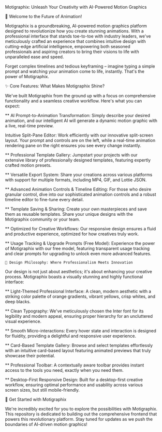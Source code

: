 Motigraphix: Unleash Your Creativity with AI-Powered Motion Graphics

  🚀 Welcome to the Future of Animation!

  Motigraphix is a groundbreaking, AI-powered motion graphics platform designed to revolutionize how you create stunning animations. With a professional interface that stands toe-to-toe with industry leaders, we've meticulously crafted an experience that combines intuitive design with cutting-edge artificial intelligence, empowering both seasoned professionals and aspiring creators to bring their visions to life with unparalleled ease and speed.

Forget complex timelines and tedious keyframing – imagine typing a simple prompt and watching your animation come to life, instantly. That's the power of Motigraphix.

✨ Core Features: What Makes Motigraphix Shine?

We've built Motigraphix from the ground up with a focus on comprehensive functionality and a seamless creative workflow. Here's what you can expect:

** AI Prompt-to-Animation Transformation: Simply describe your desired animation, and our intelligent AI will generate a dynamic motion graphic with a live, real-time preview.

Intuitive Split-Pane Editor: Work efficiently with our innovative split-screen layout. Your prompt and controls are on the left, while a real-time animation rendering pane on the right ensures you see every change instantly.

** Professional Template Gallery: Jumpstart your projects with our extensive library of professionally designed templates, featuring expertly crafted motion presets.

** Versatile Export System: Share your creations across various platforms with support for multiple formats, including MP4, GIF, and Lottie JSON.

** Advanced Animation Controls & Timeline Editing: For those who desire granular control, dive into our sophisticated animation controls and a robust timeline editor to fine-tune every detail.

** Template Saving & Sharing: Create your own masterpieces and save them as reusable templates. Share your unique designs with the Motigraphix community or your team.

** Optimized for Creative Workflows: Our responsive design ensures a fluid and productive experience, optimized for how creatives truly work.

** Usage Tracking & Upgrade Prompts (Free Model): Experience the power of Motigraphix with our free model, featuring transparent usage tracking and clear prompts for upgrading to unlock even more advanced features.

    🎨 Design Philosophy: Where Professionalism Meets Innovation

Our design is not just about aesthetics; it's about enhancing your creative process. Motigraphix boasts a visually stunning and highly functional interface:

** Light-Themed Professional Interface: A clean, modern aesthetic with a striking color palette of orange gradients, vibrant yellows, crisp whites, and deep blacks.

** Clean Typography: We've meticulously chosen the Inter font for its legibility and modern appeal, ensuring proper hierarchy for an uncluttered visual experience.

** Smooth Micro-interactions: Every hover state and interaction is designed for fluidity, providing a delightful and responsive user experience.

** Card-Based Template Gallery: Browse and select templates effortlessly with an intuitive card-based layout featuring animated previews that truly showcase their potential.

** Professional Toolbar: A contextually aware toolbar provides instant access to the tools you need, exactly when you need them.

** Desktop-First Responsive Design: Built for a desktop-first creative workflow, ensuring optimal performance and usability across various screen sizes, but still mobile-friendly.

  🚀 Get Started with Motigraphix

We're incredibly excited for you to explore the possibilities with Motigraphix. This repository is dedicated to building out the comprehensive frontend that powers this revolutionary platform. Stay tuned for updates as we push the boundaries of AI-driven motion graphics!























  





 



